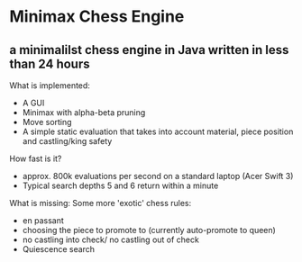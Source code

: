# Minimax Chess Engine

## a minimalilst chess engine in Java written in less than 24 hours

What is implemented:

- A GUI
- Minimax with alpha-beta pruning
- Move sorting
- A simple static evaluation that takes into account material, piece position and castling/king safety

How fast is it?
- approx. 800k evaluations per second on a standard laptop (Acer Swift 3)
- Typical search depths 5 and 6 return within a minute

What is missing:
Some more 'exotic' chess rules:
- en passant
- choosing the piece to promote to (currently auto-promote to queen)
- no castling into check/ no castling out of check
- Quiescence search
